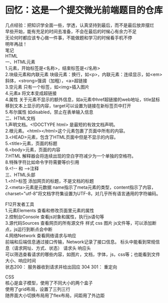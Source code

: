 #  回忆：这是一个提交微光前端题目的仓库  
几点经验：把知识学全面一些，学透，认真坚持到最后，而不是最后放弃摆烂  
早些开始，能有充足的时间去准备，不会在最后的时候心有余力不足  
无论何时都应该专心做一件事，不能做题和学习的时候看手机不停  
明年再战！  
笔记  
HTML  
一、HTML元素  
1.元素，开始标签是<名称>，结束标签是</名称>  
2.块级元素和内联元素 块级元素：换行，如&lt;p&gt;，内联元素：连续显示，如&lt;em&gt;斜体，&lt;strong&gt;强调（加粗），&lt;a&gt;超链接  
3.空元素 只有一个标签，如&lt;img&gt;插入图片  
4.元素a 将文本变成超链接  
4.属性 关于元素不显示的额外信息，如a元素中href超链接的web地址，title鼠标移到文本上显示的内容，target可以设置为链接在新标签页中打开  
5.布尔属性 如disabled，禁止在表单输入信息  
二、HTML文档  
1.声明文档。&lt;!DOCTYPE html&gt; 是最短的有效文档声明。  
2.根元素。&lt;html&gt;&lt;/html&gt;这个元素包裹了页面中所有的内容。  
3.&lt;HEAD&gt;元素，包含了HTML页面中但是不显示的内容。  
5.&lt;title&gt;元素，页面的标题  
6.&lt;body&gt;元素，页面的内容  
7.HTML 解释器会将连续出现的空白字符减少为一个单独的空格符。  
8.特殊字符比如命令字符需要等价引用  
9.&lt;!-- 和 --&gt;注释  
三、HTML头部  
1.&lt;h1&gt;标签 添加网页的标题，不是文档的标题  
2.&lt;meta&gt;元素是元数据 name指示了meta元素的类型，content指示了内容，charset="utf-8"将文档字符集设置为UTF-8，对几乎所有语言通用的字符编码。  
  
F12开发者工具  
1.元素Elements 查看和修改页面里元素的属性  
2.控制台Console 查看js对象和属性，执行js语句等  
3.源代码Sources 查看网页的所有源文件 样式 css 图片 js文件等，可以添加断点，js运行到断点会中断  
4.网络Network 查看网络请求与响应  
前端和后端信息通过接口传输，Network记录了接口信息。 标头中能看到常规信息（请求网址、方式、状态） 请求头 响应头  
可以筛选查看请求的哪些内容，如图片，文档，字体，js，css等；也能看到文件大小、响应时间  
状态200： 服务器收到请求并给出回应 304 301： 重定向  

CSS  
核心是盒子模型，使用了不同大小的两个盒子   
使用了grid布局，设置了三列三行  
随界面大小切换布局用了flex布局，间距用了外边距  
